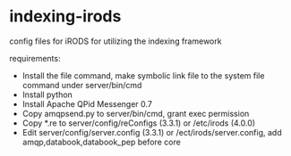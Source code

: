 indexing-irods
==============

config files for iRODS for utilizing the indexing framework

requirements:

* Install the file command, make symbolic link file to the system file command under server/bin/cmd 
* Install python
* Install Apache QPid Messenger 0.7
* Copy amqpsend.py to server/bin/cmd, grant exec permission
* Copy *.re to server/config/reConfigs (3.3.1) or /etc/irods (4.0.0)
* Edit server/config/server.config (3.3.1) or /ect/irods/server.config, add amqp,databook,databook_pep before core
